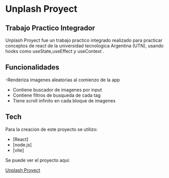 # Unplash Proyect
## Trabajo Practico Integrador

[]()

Unplash Proyect fue un trabajo practico integrado realizado para practicar conceptos de react de la universidad tecnologica Argentina (UTN), usando hooks como useState,useEffect y useContext .
## Funcionalidades
-Renderiza imagenes aleatorias al comienzo de la app
- Contiene buscador de imagenes por input
- Contiene filtros de busqueda de cada tag
- Tiene scroll infinito en cada bloque de imagenes



## Tech

Para la creacion de este proyecto se utilizo:

- [React]
- [node.js] 
- [vite]

Se puede ver el proyecto aqui:

[Unplash Proyect](https://gabino2395.github.io/Todo-app/)


  
   